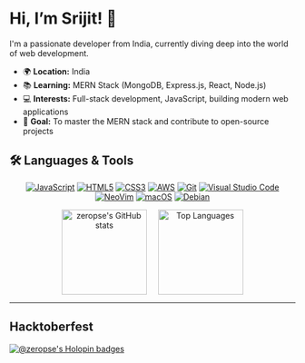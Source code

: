 # Hi, I’m Srijit! 👋

I'm a passionate developer from India, currently diving deep into the world of web development.

- 🌍 **Location:** India
- 📚 **Learning:** MERN Stack (MongoDB, Express.js, React, Node.js)
- 💻 **Interests:** Full-stack development, JavaScript, building modern web applications
- 🚀 **Goal:** To master the MERN stack and contribute to open-source projects

## 🛠️ Languages & Tools

<p align="center">
  <a href="https://developer.mozilla.org/en-US/docs/Web/JavaScript" target="_blank"><img src="https://img.shields.io/badge/JavaScript-%23323330.svg?&style=for-the-badge&logo=javascript&logoColor=%F7DF1E" alt="JavaScript" /></a>
  <a href="https://developer.mozilla.org/en-US/docs/Glossary/HTML5" target="_blank"><img src="https://img.shields.io/badge/HTML5-%23E34F26.svg?&style=for-the-badge&logo=html5&logoColor=white" alt="HTML5" /></a>
  <a href="https://www.w3.org/TR/CSS/#css" target="_blank"><img src="https://img.shields.io/badge/CSS3-%231572B6.svg?&style=for-the-badge&logo=css3&logoColor=white" alt="CSS3" /></a>
  <a href="https://aws.amazon.com" target="_blank"><img src="https://img.shields.io/badge/AWS-%23232F3E.svg?&style=for-the-badge&logo=amazonaws&logoColor=white" alt="AWS" /></a>
  <a href="https://git-scm.com/" target="_blank"><img src="https://img.shields.io/badge/Git-%23F05032.svg?&style=for-the-badge&logo=git&logoColor=white" alt="Git" /></a>
  <a href="https://code.visualstudio.com" target="_blank"><img src="https://img.shields.io/badge/VS%20Code-%23007ACC.svg?&style=for-the-badge&logo=visual-studio-code&logoColor=white" alt="Visual Studio Code" /></a>
  <a href="https://neovim.io" target="_blank"><img src="https://img.shields.io/badge/NeoVim-%2C1DA1F2.svg?&style=for-the-badge&logo=neovim&logoColor=white" alt="NeoVim" /></a>
  <a href="https://www.apple.com/macos/" target="_blank"><img src="https://img.shields.io/badge/macOS-%239FC3D8.svg?&style=for-the-badge&logo=apple&logoColor=black" alt="macOS" /></a>
  <a href="https://www.debian.org" target="_blank"><img src="https://img.shields.io/badge/Debian-%23A80030.svg?&style=for-the-badge&logo=debian&logoColor=white" alt="Debian" /></a>
</p>

<div align="center" style="display: flex; justify-content: center; align-items: center; gap: 20px;">
  <a href="https://github.com/anuraghazra/github-readme-stats">
    <img src="https://github-readme-stats.vercel.app/api?username=zeropse&show_icons=true&theme=tokyonight&hide_border=true&hide_title=true" alt="zeropse's GitHub stats" height="150" /></a>
  <a href="https://github.com/anuraghazra/github-readme-stats"><img src="https://github-readme-stats.vercel.app/api/top-langs/?username=zeropse&layout=compact&theme=tokyonight&hide_border=true&hide=lua,vim%20script,procfile" height="150" alt="Top Languages" /></a>
</div>

---
## Hacktoberfest
[![@zeropse's Holopin badges](https://holopin.me/zeropse)](https://holopin.io/@zeropse)
